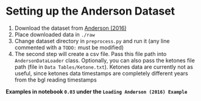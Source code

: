 # Setting up the Anderson Dataset

1. Download the dataset from [Anderson (2016)](https://github.com/IrinaStatsLab/Awesome-CGM/wiki/Anderson-(2016))
2. Place downloaded data in `./raw`
3. Change dataset directory in `preprocess.py` and run it (any line commented with a `TODO:` must be modified)
4. The second step will create a csv file. Pass this file path into `AndersonDataLoader` class. Optionally, you can also pass the ketones file path (file in `Data Tables/Ketone.txt`). Ketones data are currently not as useful, since ketones data timestamps are completely different years from the bgl reading timestamps


**Examples in notebook `0.03` under the `Loading Anderson (2016) Example`**

